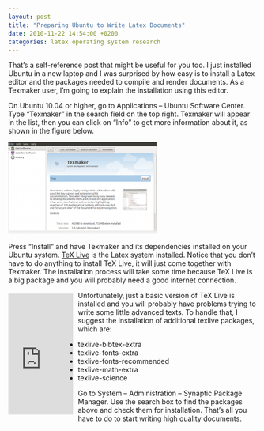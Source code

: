 ```yaml
---
layout: post
title: "Preparing Ubuntu to Write Latex Documents"
date: 2010-11-22 14:54:00 +0200
categories: latex operating system research
---
```


That’s a self-reference post that might be useful for you too. I just installed Ubuntu in a new laptop and I was surprised by how easy is to install a Latex editor and the packages needed to compile and render documents. As a Texmaker user, I’m going to explain the installation using this editor.

On Ubuntu 10.04 or higher, go to Applications – Ubuntu Software Center. Type “Texmaker” in the search field on the top right. Texmaker will appear in the list, then you can click on “Info” to get more information about it, as shown in the figure below.

![Screenshot-Ubuntu-Software-Center-300x186.png](/images/posts/Screenshot-Ubuntu-Software-Center-300x186.png)

Press “Install” and have Texmaker and its dependencies installed on your Ubuntu system. <a href="http://www.tug.org/texlive/">TeX Live</a> is the Latex system installed. Notice that you don’t have to do anything to install TeX Live, it will just come together with Texmaker. The installation process will take some time because TeX Live is a big package and you will probably need a good internet connection.

<iframe align="left" frameborder="0" marginheight="0" marginwidth="0" scrolling="no" src="http://rcm.amazon.com/e/cm?t=c03ce-20&amp;o=1&amp;p=8&amp;l=bpl&amp;asins=0137081308&amp;fc1=000000&amp;IS2=1&amp;lt1=_blank&amp;m=amazon&amp;lc1=0000FF&amp;bc1=000000&amp;bg1=FFFFFF&amp;f=ifr" style="align: left; height: 245px; padding-right: 10px; padding-top: 5px; width: 131px;"></iframe>Unfortunately, just a basic version of TeX Live is installed and you will probably have problems trying to write some little advanced texts. To handle that, I suggest the installation of additional texlive packages, which are:

<ul>
<li>texlive-bibtex-extra</li>
<li>texlive-fonts-extra</li>
<li>texlive-fonts-recommended</li>
<li>texlive-math-extra</li>
<li>texlive-science</li>
</ul>
Go to System – Administration – Synaptic Package Manager. Use the search box to find the packages above and check them for installation. That’s all you have to do to start writing high quality documents.
